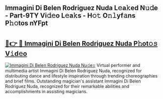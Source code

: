 ## Immagini Di Belen Rodriguez Nuda L𝚎a𝚔ed N𝚞𝚍e - Part-9TY Vi𝚍𝚎o L𝚎a𝚔s - H𝚘𝚝 O𝚗𝚕yf𝚊ns P𝚑𝚘tos nYFpt

# <h2><a href="http://kfajmu.oniu.top/?m=Immagini+Di+Belen+Rodriguez+Nuda">🔗👉 🔴 Immagini Di Belen Rodriguez Nuda P𝚑ot𝚘𝚜 V𝚒d𝚎o</a></h2>

[![Immagini Di Belen Rodriguez Nuda Nu𝚍e𝚜](https://i.imgur.com/0qMVB7G.gif)](http://kfajmu.oniu.top/?m=Immagini+Di+Belen+Rodriguez+Nuda)
Virtual performer and multimedia artist Immagini Di Belen Rodriguez Nuda, recognized for distributing dance and lifestyle inspiration through trending choreographies and brief films. Outstanding magician's assistant Immagini Di Belen Rodriguez Nuda, recognized for their remarkable abilities and accomplishments in assisting magicians.  
